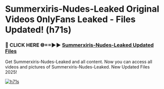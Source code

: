 # Summerxiris-Nudes-Leaked Original Videos 0nlyFans Leaked - Files Updated! (h71s)

<h3>🔴 CLICK HERE 🌐==►► <a href="https://tinyurl.com/4mcuefdz" rel="nofollow">Summerxiris-Nudes-Leaked Updated Files</a></h3>

Get Summerxiris-Nudes-Leaked and all content. Now you can access all videos and pictures of Summerxiris-Nudes-Leaked. New Updated Files 2025!

[![h71s](https://i.imgur.com/StAQSOY.gif)](https://tinyurl.com/4mcuefdz)
